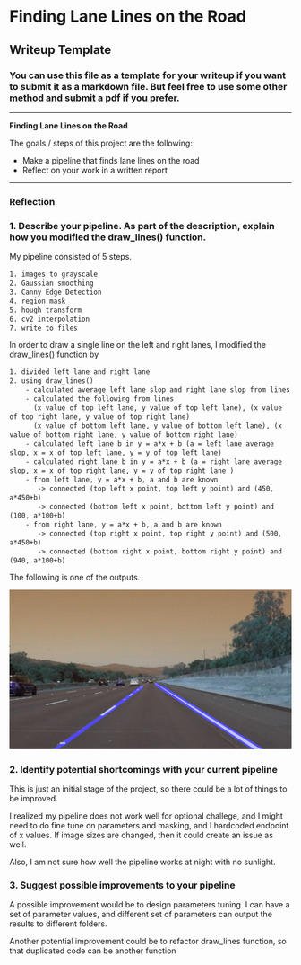 # **Finding Lane Lines on the Road** 

## Writeup Template

### You can use this file as a template for your writeup if you want to submit it as a markdown file. But feel free to use some other method and submit a pdf if you prefer.

---

**Finding Lane Lines on the Road**

The goals / steps of this project are the following:
* Make a pipeline that finds lane lines on the road
* Reflect on your work in a written report


[//]: # (Image References)
[image1]: ./test_images_output/solidWhiteRight.jpg "output"

---

### Reflection

### 1. Describe your pipeline. As part of the description, explain how you modified the draw_lines() function.

My pipeline consisted of 5 steps. 

    1. images to grayscale
    2. Gaussian smoothing
    3. Canny Edge Detection
    4. region mask
    5. hough transform
    6. cv2 interpolation
    7. write to files

In order to draw a single line on the left and right lanes, I modified the draw_lines() function by 

    1. divided left lane and right lane
    2. using draw_lines()
        - calculated average left lane slop and right lane slop from lines
        - calculated the following from lines
          (x value of top left lane, y value of top left lane), (x value of top right lane, y value of top right lane)
          (x value of bottom left lane, y value of bottom left lane), (x value of bottom right lane, y value of bottom right lane)
        - calculated left lane b in y = a*x + b (a = left lane average slop, x = x of top left lane, y = y of top left lane)
        - calculated right lane b in y = a*x + b (a = right lane average slop, x = x of top right lane, y = y of top right lane )
        - from left lane, y = a*x + b, a and b are known
           -> connected (top left x point, top left y point) and (450, a*450+b)
           -> connected (bottom left x point, bottom left y point) and (100, a*100+b)
        - from right lane, y = a*x + b, a and b are known
           -> connected (top right x point, top right y point) and (500, a*450+b)
           -> connected (bottom right x point, bottom right y point) and (940, a*100+b)

The following is one of the outputs.

![alt text][image1]

### 2. Identify potential shortcomings with your current pipeline

This is just an initial stage of the project, so there could be a lot of things to be improved.

I realized my pipeline does not work well for optional challege, and I might need to do fine tune on parameters and masking, and I hardcoded endpoint of x values. If image sizes are changed, then it could create an issue as well.

Also, I am not sure how well the pipeline works at night with no sunlight.

### 3. Suggest possible improvements to your pipeline

A possible improvement would be to design parameters tuning. I can have a set of parameter values, and different set of parameters can output the results to different folders.

Another potential improvement could be to refactor draw_lines function, so that duplicated code can be another function 
